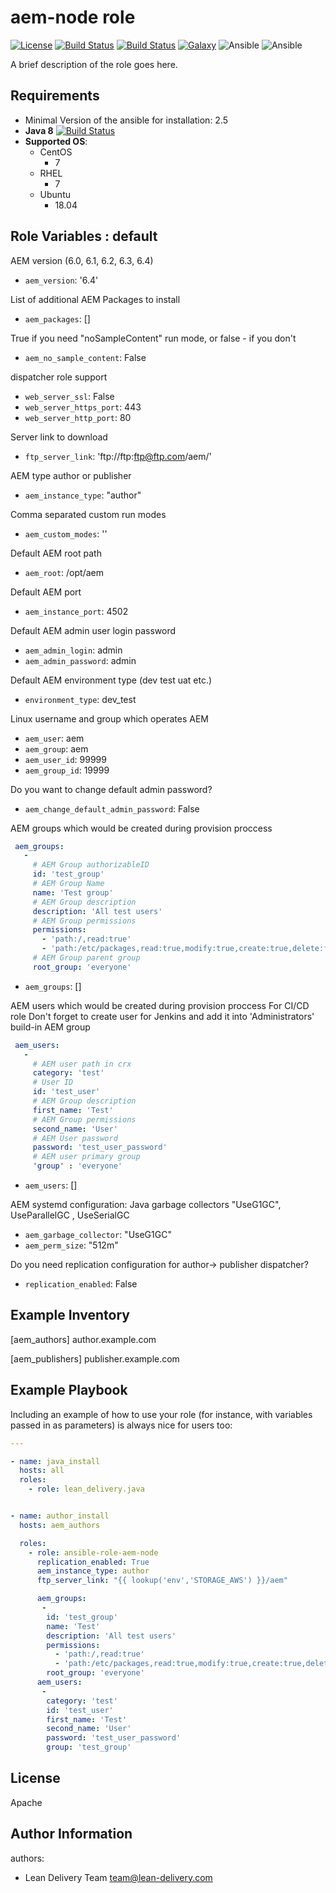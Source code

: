 aem-node role
=========
[![License](https://img.shields.io/badge/license-Apache-green.svg?style=flat)](https://raw.githubusercontent.com/lean-delivery/ansible-role-aem-node/master/LICENSE)
[![Build Status](https://travis-ci.org/lean-delivery/ansible-role-aem-node.svg?branch=master)](https://travis-ci.org/lean-delivery/ansible-role-aem-node)
[![Build Status](https://gitlab.com/lean-delivery/ansible-role-aem-node/badges/master/build.svg)](https://gitlab.com/lean-delivery/ansible-role-aem-node)
[![Galaxy](https://img.shields.io/badge/galaxy-lean__delivery.aem-node-blue.svg)](https://galaxy.ansible.com/lean_delivery/aem-node)
![Ansible](https://img.shields.io/ansible/role/d/role_id.svg)
![Ansible](https://img.shields.io/badge/dynamic/json.svg?label=min_ansible_version&url=https%3A%2F%2Fgalaxy.ansible.com%2Fapi%2Fv1%2Froles%2Frole_id%2F&query=$.min_ansible_version)

A brief description of the role goes here.

Requirements
------------
 - Minimal Version of the ansible for installation: 2.5
 - **Java 8** [![Build Status](https://travis-ci.org/lean-delivery/ansible-role-java.svg?branch=master)](https://travis-ci.org/lean-delivery/ansible-role-java)
 - **Supported OS**:
   - CentOS
     - 7
   - RHEL
     - 7
   - Ubuntu
     - 18.04


Role Variables : default
--------------


AEM version (6.0, 6.1, 6.2, 6.3, 6.4)
- `aem_version`: '6.4'

List of additional AEM Packages to install
- `aem_packages`: []

True if you need "noSampleContent" run mode, or false - if you don't
- `aem_no_sample_content`: False

dispatcher role support
- `web_server_ssl`: False
- `web_server_https_port`: 443
- `web_server_http_port`: 80

Server link to download
- `ftp_server_link`: 'ftp://ftp:ftp@ftp.com/aem/'

AEM type author or publisher
- `aem_instance_type`: "author"

Comma separated custom run modes
- `aem_custom_modes`: ''

Default AEM root path
- `aem_root`: /opt/aem

Default AEM port
- `aem_instance_port`: 4502

Default AEM admin user  login password
- `aem_admin_login`: admin
- `aem_admin_password`: admin

Default AEM environment type (dev test uat etc.)
- `environment_type`: dev_test

Linux username and group which operates AEM
- `aem_user`: aem
- `aem_group`: aem
- `aem_user_id`: 99999
- `aem_group_id`: 19999

Do you want to change default admin password?
- `aem_change_default_admin_password`: False

AEM groups which would be created during provision proccess

```yml
 aem_groups:
   -
     # AEM Group authorizableID
     id: 'test_group'
     # AEM Group Name
     name: 'Test group'
     # AEM Group description
     description: 'All test users'
     # AEM Group permissions
     permissions:
       - 'path:/,read:true'
       - 'path:/etc/packages,read:true,modify:true,create:true,delete:false,replicate:true'
     # AEM Group parent group
     root_group: 'everyone'
```

- `aem_groups`: []

AEM users which would be created during provision proccess
For CI/CD role Don't forget to create user for Jenkins and add it into 'Administrators' build-in AEM group

```yml
 aem_users:
   -
     # AEM user path in crx
     category: 'test'
     # User ID
     id: 'test_user'
     # AEM Group description
     first_name: 'Test'
     # AEM Group permissions
     second_name: 'User'
     # AEM User password
     password: 'test_user_password'
     # AEM user primary group
     'group' : 'everyone'
```


- `aem_users`: []

AEM systemd configuration: Java garbage collectors "UseG1GC",  UseParallelGC , UseSerialGC

- `aem_garbage_collector`: "UseG1GC"
- `aem_perm_size`: "512m"

Do you need replication configuration for author-> publisher dispatcher? 
- `replication_enabled`: False


Example Inventory
----------------
 [aem_authors]
 author.example.com

 [aem_publishers]
 publisher.example.com



Example Playbook
----------------

Including an example of how to use your role (for instance, with variables
passed in as parameters) is always nice for users too:

```yml
---

- name: java_install
  hosts: all
  roles:
    - role: lean_delivery.java


- name: author_install
  hosts: aem_authors

  roles:
    - role: ansible-role-aem-node
      replication_enabled: True
      aem_instance_type: author
      ftp_server_link: "{{ lookup('env','STORAGE_AWS') }}/aem"

      aem_groups:
       -
        id: 'test_group'
        name: 'Test'
        description: 'All test users'
        permissions:
          - 'path:/,read:true'
          - 'path:/etc/packages,read:true,modify:true,create:true,delete:false,replicate:true'
        root_group: 'everyone'
      aem_users:
       -
        category: 'test'
        id: 'test_user'
        first_name: 'Test'
        second_name: 'User'
        password: 'test_user_password'
        group: 'test_group'

```


License
-------
Apache

Author Information
------------------

authors:
  - Lean Delivery Team <team@lean-delivery.com>

